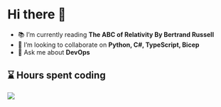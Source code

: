 # Hi there 👋

- 📚 I’m currently reading **The ABC of Relativity By Bertrand Russell**
- 👯 I’m looking to collaborate on **Python, C#, TypeScript, Bicep**
- 💬 Ask me about **DevOps**

## :hourglass: Hours spent coding

![](https://wakatime.com/share/@bfd8aed6-9db0-4f2a-9a32-40c942b56462/8658075e-45a9-408b-b909-0a6ca33a5116.png)

